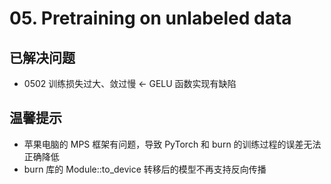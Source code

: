 # 05. Pretraining on unlabeled data

## 已解决问题
- 0502 训练损失过大、敛过慢 <- GELU 函数实现有缺陷

## 温馨提示
- 苹果电脑的 MPS 框架有问题，导致 PyTorch 和 burn 的训练过程的误差无法正确降低
- burn 库的 Module::to_device 转移后的模型不再支持反向传播
